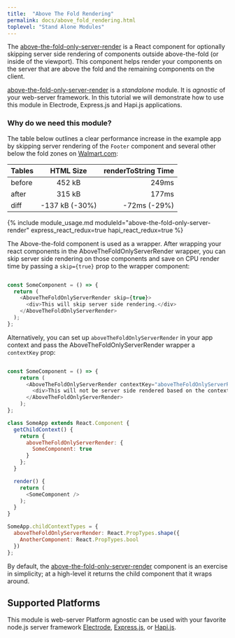```yaml
---
title:  "Above The Fold Rendering"
permalink: docs/above_fold_rendering.html
toplevel: "Stand Alone Modules"
---
```


The [above-the-fold-only-server-render] is a React component for optionally skipping server side rendering of components outside above-the-fold (or inside of the viewport). This component helps render your components on the server that are above the fold and the remaining components on the client.

[above-the-fold-only-server-render] is a *standalone* module. It is *agnostic* of your web-server framework. In this tutorial we will demonstrate how to use this module in Electrode, Express.js and Hapi.js applications.

### Why do we need this module?

The table below outlines a clear performance increase in the example app by skipping server rendering of the `Footer` component and several other below the fold zones on [Walmart.com](http://www.walmart.com):

| Tables        | HTML Size           | renderToString Time  |
| ------------- |:-------------:| -----:|
| before      | 452 kB | 249ms |
| after      | 315 kB      |   177ms|
| diff | -137 kB (-30%)      |    -72ms (-29%) |

{% include module_usage.md moduleId="above-the-fold-only-server-render" express_react_redux=true hapi_react_redux=true %}

The Above-the-fold component is used as a wrapper. After wrapping your react components in the AboveTheFoldOnlyServerRender wrapper, you can skip server side rendering on those components and save on CPU render time by passing a `skip={true}` prop to the wrapper component:

```js

const SomeComponent = () => {
  return (
    <AboveTheFoldOnlyServerRender skip={true}>
      <div>This will skip server side rendering.</div>
    </AboveTheFoldOnlyServerRender>
  );
};

```
Alternatively, you can set up `aboveTheFoldOnlyServerRender` in your app context and pass the AboveTheFoldOnlyServerRender wrapper a `contextKey` prop:

```js

const SomeComponent = () => {
    return (
      <AboveTheFoldOnlyServerRender contextKey="aboveTheFoldOnlyServerRender.SomeComponent">
        <div>This will not be server side rendered based on the context.</div>
      </AboveTheFoldOnlyServerRender>
    );
};

class SomeApp extends React.Component {
  getChildContext() {
    return {
      aboveTheFoldOnlyServerRender: {
        SomeComponent: true
      }
    };
  }

  render() {
    return (
      <SomeComponent />
    );
  }
}

SomeApp.childContextTypes = {
  aboveTheFoldOnlyServerRender: React.PropTypes.shape({
    AnotherComponent: React.PropTypes.bool
  })
};

```

By default, the [above-the-fold-only-server-render] component is an exercise in simplicity; at a high-level it returns the child component that it wraps around.


## Supported Platforms

This module is web-server Platform agnostic can be used with your favorite node.js server framework [Electrode](https://github.com/electrode-io/electrode-boilerplate-universal-react-node), [Express.js](https://github.com/docs-code-examples-electrode-io/express-example-with-standalone-electrode-modules), or [Hapi.js](https://github.com/docs-code-examples-electrode-io/hapijs-example-with-standalone-electrode-modules).

[above-the-fold-only-server-render]: https://github.com/electrode-io/above-the-fold-only-server-render
